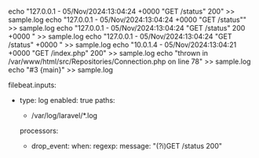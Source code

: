 echo "127.0.0.1 - 05/Nov/2024:13:04:24 +0000 "GET /status" 200" >> sample.log
echo "127.0.0.1 - 05/Nov/2024:13:04:24 +0000 "GET /status"" >> sample.log
echo "127.0.0.1 - 05/Nov/2024:13:04:24 "GET /status" 200 +0000 " >> sample.log
echo "127.0.0.1 - 05/Nov/2024:13:04:24 "GET /status" +0000 " >> sample.log
echo "10.0.1.4 - 05/Nov/2024:13:04:21 +0000 "GET /index.php" 200" >> sample.log
echo "thrown in /var/www/html/src/Repositories/Connection.php on line 78" >> sample.log
echo "#3 {main}" >> sample.log

filebeat.inputs:
- type: log
  enabled: true
  paths:
    - /var/log/laravel/*.log

  processors:
   - drop_event:
       when:
         regexp:
           message: "(?i)GET /status 200"
